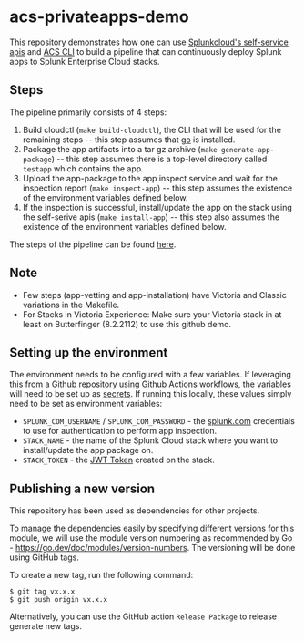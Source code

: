 # acs-privateapps-demo

This repository demonstrates how one can use [Splunkcloud's self-service apis](https://www.splunk.com/en_us/blog/platform/splunk-cloud-self-service-announcing-the-new-admin-config-service-api.html) and [ACS CLI](https://docs.splunk.com/Documentation/SplunkCloud/latest/Config/ACSCLI) to build a pipeline that can continuously deploy Splunk apps to Splunk Enterprise Cloud stacks.

## Steps
The pipeline primarily consists of 4 steps:
1. Build cloudctl (`make build-cloudctl`), the CLI that will be used for the remaining steps -- this step assumes that [go](https://golang.org) is installed.
1. Package the app artifacts into a tar gz archive (`make generate-app-package`) -- this step assumes there is a top-level directory called `testapp` which contains the app.
1. Upload the app-package to the app inspect service and wait for the inspection report (`make inspect-app`) -- this step assumes the existence of the environment variables defined below.
1. If the inspection is successful, install/update the app on the stack using the self-serive apis (`make install-app`) -- this step also assumes the existence of the environment variables defined below.

The steps of the pipeline can be found [here](https://github.com/splunk/acs-privateapps-demo/blob/main/.github/workflows/main.yml).

## Note
* Few steps (app-vetting and app-installation) have Victoria and Classic variations in the Makefile.
* For Stacks in Victoria Experience: Make sure your Victoria stack in at least on Butterfinger (8.2.2112) to use this github demo.

## Setting up the environment
The environment needs to be configured with a few variables. If leveraging this from a Github repository using Github Actions workflows, the variables will need to be set up as [secrets](https://docs.github.com/en/actions/security-guides/encrypted-secrets). If running this locally, these values simply need to be set as environment variables:
* `SPLUNK_COM_USERNAME` / `SPLUNK_COM_PASSWORD` - the [splunk.com](https://login.splunk.com/) credentials to use for authentication to perform app inspection.
* `STACK_NAME` - the name of the Splunk Cloud stack where you want to install/update the app package on.
* `STACK_TOKEN` - the [JWT Token](https://docs.splunk.com/Documentation/Splunk/latest/Security/Setupauthenticationwithtokens) created on the stack.


## Publishing a new version
This repository has been used as dependencies for other projects.

To manage the dependencies easily by specifying different versions for this module, we will use the module version numbering as recommended by Go - https://go.dev/doc/modules/version-numbers. The versioning will be done using GitHub tags.

To create a new tag, run the following command:
```shell
$ git tag vx.x.x
$ git push origin vx.x.x
```

Alternatively, you can use the GitHub action `Release Package` to release generate new tags.